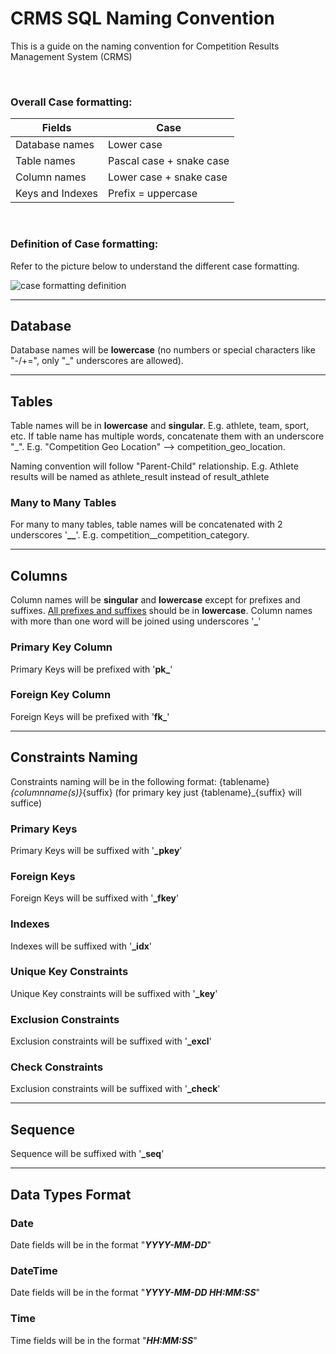 # CRMS SQL Naming Convention
This is a guide on the naming convention for Competition Results Management System (CRMS)

<br/>

### Overall Case formatting:
<table>
    <thead>
        <tr>
            <th>Fields</th>
            <th>Case
        </tr>
    </thead>
    <tbody>
        <tr>
            <td>Database names</td>
            <td>Lower case</td>
        </tr>
        <tr>
            <td>Table names</td>
            <td>Pascal case + snake case</td>
        </tr>
        <tr>
            <td>Column names</td>
            <td>Lower case + snake case</td>
        </tr>
        <tr>
            <td>Keys and Indexes</td>
            <td>Prefix = uppercase</td>
        </tr>
    </tbody>
</table>

<br/>

### Definition of Case formatting:

Refer to the picture below to understand the different case formatting.

![case formatting definition](camel-case-snake-case-pascal-case.png "Case Formatting Definition")

<hr>

## Database
Database names will be **lowercase** (no numbers or special characters like "-/+=", only "_" underscores are allowed).

<hr>

## Tables
Table names will be in **lowercase** and **singular**. E.g. athlete, team, sport, etc. If table name has multiple words, concatenate them with an underscore "_". E.g. "Competition Geo Location"  --> competition_geo_location.

Naming convention will follow "Parent-Child" relationship. E.g. Athlete results will be named as athlete_result instead of result_athlete

### Many to Many Tables
For many to many tables, table names will be concatenated with 2 underscores '**__**'. E.g. competition__competition_category.

<hr>

## Columns
Column names will be **singular** and **lowercase** except for prefixes and suffixes. <u>All prefixes and suffixes</u> should be in **lowercase**. Column names with more than one word will be joined using underscores '**_**'

### Primary Key Column
Primary Keys will be prefixed with '**pk_**'

### Foreign Key Column
Foreign Keys will be prefixed with '**fk_**'

<hr>

## Constraints Naming

Constraints naming will be in the following format: {tablename}_{columnname(s)}_{suffix} (for primary key just {tablename}_{suffix} will suffice)

### Primary Keys
Primary Keys will be suffixed with '**_pkey**'

### Foreign Keys
Foreign Keys will be suffixed with '**_fkey**'

### Indexes
Indexes will be suffixed with '**_idx**'

### Unique Key Constraints
Unique Key constraints will be suffixed with '**_key**'

### Exclusion Constraints
Exclusion constraints will be suffixed with '**_excl**'

### Check Constraints
Exclusion constraints will be suffixed with '**_check**'

<hr>

## Sequence
Sequence will be suffixed with '**_seq**'

<hr>

## Data Types Format

### Date
Date fields will be in the format "**<i>YYYY-MM-DD</i>**"

### DateTime
Date fields will be in the format "**<i>YYYY-MM-DD HH:MM:SS</i>**"

### Time
Time fields will be in the format "**<i>HH:MM:SS</i>**"
